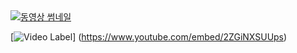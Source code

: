 <a href="https://www.youtube.com/embed/2ZGiNXSUUps" target="_blank">
  <img src="https://img.youtube.com/vi/2ZGiNXSUUps/0.jpg" alt="동영상 썸네일">
</a>

[![Video Label](https://img.youtube.com/vi/2ZGiNXSUUps/0.jpg)]
(https://www.youtube.com/embed/2ZGiNXSUUps)

